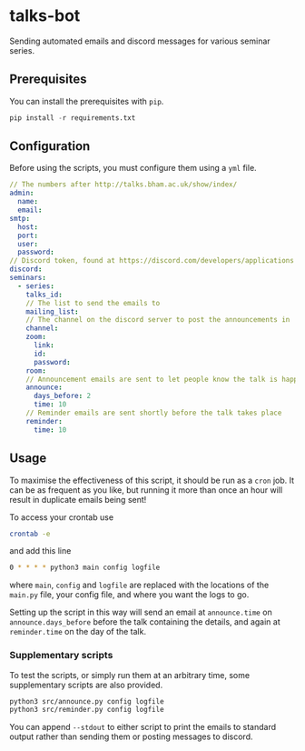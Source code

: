 # talks-bot

Sending automated emails and discord messages for various seminar series.

## Prerequisites

You can install the prerequisites with `pip`.

```python
pip install -r requirements.txt
```

## Configuration

Before using the scripts, you must configure them using a `yml` file.

```yml
// The numbers after http://talks.bham.ac.uk/show/index/
admin:
  name: 
  email:
smtp:
  host: 
  port:
  user:
  password:
// Discord token, found at https://discord.com/developers/applications
discord:
seminars:
  - series:
    talks_id:
    // The list to send the emails to
    mailing_list:
    // The channel on the discord server to post the announcements in
    channel:
    zoom:
      link:
      id:
      password:
    room:
    // Announcement emails are sent to let people know the talk is happening
    announce:
      days_before: 2
      time: 10
    // Reminder emails are sent shortly before the talk takes place
    reminder:
      time: 10
```

## Usage

To maximise the effectiveness of this script, it should be run as a `cron` job.
It can be as frequent as you like, but running it more than once an hour will result in duplicate emails being sent!

To access your crontab use

```sh
crontab -e
```

and add this line

```sh
0 * * * * python3 main config logfile
```

where `main`, `config` and `logfile` are replaced with the locations of the `main.py` file, your config file, and where you want the logs to go.

Setting up the script in this way will send an email at `announce.time` on `announce.days_before` before the talk containing the details, and again at `reminder.time` on the day of the talk.

### Supplementary scripts

To test the scripts, or simply run them at an arbitrary time, some supplementary scripts are also provided.

```sh
python3 src/announce.py config logfile
python3 src/reminder.py config logfile
```

You can append `--stdout` to either script to print the emails to standard output rather than sending them or posting messages to discord.
